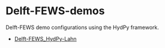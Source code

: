 # Delft-FEWS-demos
Delft-FEWS demo configurations using the HydPy framework.

* [Delft-FEWS_HydPy-Lahn](Delft-FEWS_HydPy-Lahn)
